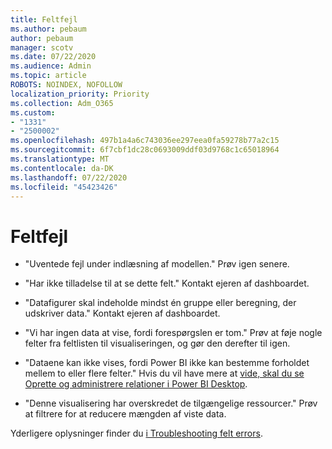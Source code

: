 ```yaml
---
title: Feltfejl
ms.author: pebaum
author: pebaum
manager: scotv
ms.date: 07/22/2020
ms.audience: Admin
ms.topic: article
ROBOTS: NOINDEX, NOFOLLOW
localization_priority: Priority
ms.collection: Adm_O365
ms.custom:
- "1331"
- "2500002"
ms.openlocfilehash: 497b1a4a6c743036ee297eea0fa59278b77a2c15
ms.sourcegitcommit: 6f7cbf1dc28c0693009ddf03d9768c1c65018964
ms.translationtype: MT
ms.contentlocale: da-DK
ms.lasthandoff: 07/22/2020
ms.locfileid: "45423426"
---
```

# <a name="tile-errors"></a>Feltfejl

- "Uventede fejl under indlæsning af modellen." Prøv igen senere.

- "Har ikke tilladelse til at se dette felt." Kontakt ejeren af dashboardet.

- "Datafigurer skal indeholde mindst én gruppe eller beregning, der udskriver data." Kontakt ejeren af dashboardet.

- "Vi har ingen data at vise, fordi forespørgslen er tom." Prøv at føje nogle felter fra feltlisten til visualiseringen, og gør den derefter til igen.

- "Dataene kan ikke vises, fordi Power BI ikke kan bestemme forholdet mellem to eller flere felter." Hvis du vil have mere at [vide, skal du se Oprette og administrere relationer i Power BI Desktop](https://docs.microsoft.com/power-bi/desktop-create-and-manage-relationships).

- "Denne visualisering har overskredet de tilgængelige ressourcer." Prøv at filtrere for at reducere mængden af viste data.

Yderligere oplysninger finder du [i Troubleshooting felt errors](https://docs.microsoft.com/power-bi/refresh-troubleshooting-tile-errors).